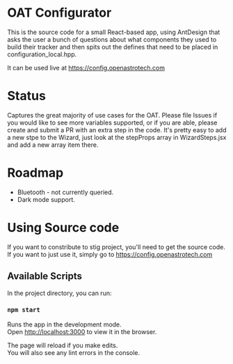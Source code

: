 # OAT Configurator
This is the source code for a small React-based app, using AntDesign that asks the user a bunch of questions about what components
they used to build their tracker and then spits out the defines that need to be placed in configuration_local.hpp.

It can be used live at https://config.openastrotech.com

# Status
Captures the great majority of use cases for the OAT. Please file Issues if you would like to see more variables supported, or if you are 
able, please create and submit a PR with an extra step in the code. It's pretty easy to add a new stpe to the Wizard, just look at the
stepProps array in WizardSteps.jsx and add a new array item there. 

# Roadmap
- Bluetooth - not currently queried.
- Dark mode support.

# Using Source code

If you want to constribute to stig project, you'll need to get the source code. If you want to just use it, simply go to https://config.openastrotech.com

## Available Scripts

In the project directory, you can run:

### `npm start`

Runs the app in the development mode.\
Open [http://localhost:3000](http://localhost:3000) to view it in the browser.

The page will reload if you make edits.\
You will also see any lint errors in the console.

